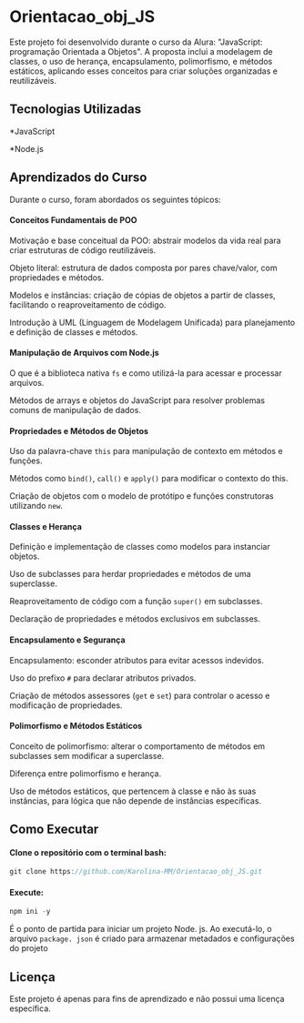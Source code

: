 # Orientacao_obj_JS

Este projeto foi desenvolvido durante o curso da Alura: "JavaScript: programação Orientada a Objetos". A proposta inclui a modelagem de classes, o uso de herança, encapsulamento, polimorfismo, e métodos estáticos, aplicando esses conceitos para criar soluções organizadas e reutilizáveis.

## Tecnologias Utilizadas

*JavaScript

*Node.js

## Aprendizados do Curso

Durante o curso, foram abordados os seguintes tópicos:

#### Conceitos Fundamentais de POO

Motivação e base conceitual da POO: abstrair modelos da vida real para criar estruturas de código reutilizáveis.

Objeto literal: estrutura de dados composta por pares chave/valor, com propriedades e métodos.

Modelos e instâncias: criação de cópias de objetos a partir de classes, facilitando o reaproveitamento de código.

Introdução à UML (Linguagem de Modelagem Unificada) para planejamento e definição de classes e métodos.

#### Manipulação de Arquivos com Node.js

O que é a biblioteca nativa `fs` e como utilizá-la para acessar e processar arquivos.

Métodos de arrays e objetos do JavaScript para resolver problemas comuns de manipulação de dados.

#### Propriedades e Métodos de Objetos

Uso da palavra-chave `this` para manipulação de contexto em métodos e funções.

Métodos como `bind()`, `call()` e `apply()` para modificar o contexto do this.

Criação de objetos com o modelo de protótipo e funções construtoras utilizando `new`.

#### Classes e Herança

Definição e implementação de classes como modelos para instanciar objetos.

Uso de subclasses para herdar propriedades e métodos de uma superclasse.

Reaproveitamento de código com a função `super()` em subclasses.

Declaração de propriedades e métodos exclusivos em subclasses.

#### Encapsulamento e Segurança 

Encapsulamento: esconder atributos para evitar acessos indevidos.

Uso do prefixo `#` para declarar atributos privados.

Criação de métodos assessores (`get` e `set`) para controlar o acesso e modificação de propriedades.

#### Polimorfismo e Métodos Estáticos

Conceito de polimorfismo: alterar o comportamento de métodos em subclasses sem modificar a superclasse.

Diferença entre polimorfismo e herança.

Uso de métodos estáticos, que pertencem à classe e não às suas instâncias, para lógica que não depende de instâncias específicas.

## Como Executar

#### Clone o repositório com o terminal bash:

```JavaScript
git clone https://github.com/Karolina-MM/Orientacao_obj_JS.git
```

#### Execute:
```JavaScript
npm ini -y
```
É o ponto de partida para iniciar um projeto Node. js.  Ao executá-lo, o arquivo `package. json` é criado para armazenar metadados e configurações do projeto 

## Licença

Este projeto é apenas para fins de aprendizado e não possui uma licença específica.